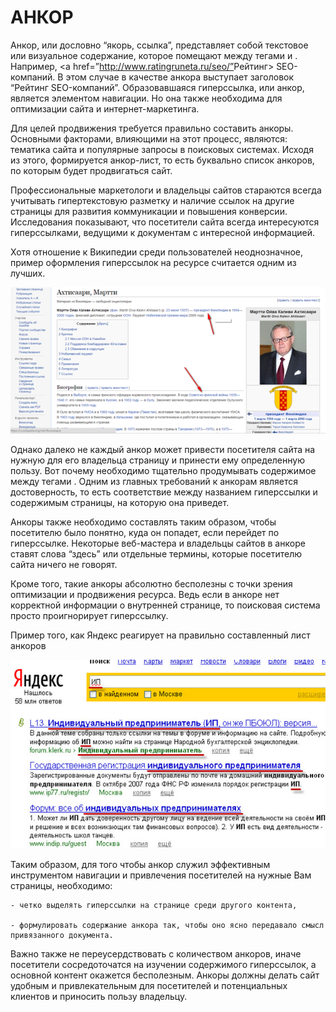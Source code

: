 # АНКОР

Анкор, или дословно “якорь, ссылка”, представляет собой текстовое или визуальное содержание, которое помещают между тегами <a> и </a>. Например, <a href=”<http://www.ratingruneta.ru/seo/”>Рейтинг> SEO-компаний</a>. В этом случае в качестве анкора выступает заголовок “Рейтинг SEO-компаний”.
Образовавшаяся гиперссылка, или анкор, является элементом навигации. Но она также необходима для оптимизации сайта и интернет-маркетинга.

Для целей продвижения требуется правильно составить анкоры. Основными факторами, влияющими на этот процесс, являются: тематика сайта и популярные запросы в поисковых системах. Исходя из этого, формируется анкор-лист, то есть буквально список анкоров, по которым будет продвигаться сайт.

Профессиональные маркетологи и владельцы сайтов стараются всегда учитывать гипертекстовую разметку и наличие ссылок на другие страницы для развития коммуникации и повышения конверсии. Исследования показывают, что посетители сайта всегда интересуются гиперссылками, ведущими к документам с интересной информацией.

Хотя отношение к Википедии среди пользователей неоднозначное, пример оформления гиперссылок на ресурсе считается одним из лучших.

![Пример из Википедии](assets/wikipedia_ex.png)

Однако далеко не каждый анкор может привести посетителя сайта на нужную для его владельца страницу и принести ему определенную пользу. Вот почему необходимо тщательно продумывать содержимое между тегами <a></a>. Одним из главных требований к анкорам является достоверность, то есть соответствие между названием гиперссылки и содержимым страницы, на которую она приведет.

Анкоры также необходимо составлять таким образом, чтобы посетителю было понятно, куда он попадет, если перейдет по гиперссылке. Некоторые веб-мастера и владельцы сайтов в анкоре ставят слова “здесь” или отдельные термины, которые посетителю сайта ничего не говорят.

Кроме того, такие анкоры абсолютно бесполезны с точки зрения оптимизации и продвижения ресурса. Ведь если в анкоре нет корректной информации о внутренней странице, то поисковая система просто проигнорирует гиперссылку.

Пример того, как Яндекс реагирует на правильно составленный лист анкоров

![Пример из Яндекса](assets/yandex_ex.png)

Таким образом, для того чтобы анкор служил эффективным инструментом навигации и привлечения посетителей на нужные Вам страницы, необходимо:

    - четко выделять гиперссылки на странице среди другого контента,

    - формулировать содержание анкора так, чтобы оно ясно передавало смысл привязанного документа.

Важно также  не переусердствовать с количеством анкоров, иначе посетители сосредоточатся на изучении содержимого гиперссылок, а основной контент окажется бесполезным. Анкоры должны делать сайт удобным и привлекательным для посетителей и потенциальных клиентов и приносить пользу владельцу.